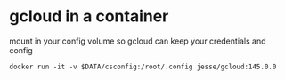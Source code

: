 # gcloud in a container

mount in your config volume so gcloud can keep your credentials and config

    docker run -it -v $DATA/csconfig:/root/.config jesse/gcloud:145.0.0